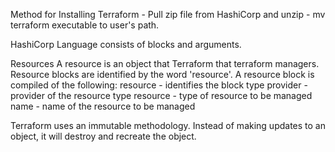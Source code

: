 Method for Installing Terraform
    - Pull zip file from HashiCorp and unzip
    - mv terraform executable to user's path.


HashiCorp Language consists of blocks and arguments.

Resources
    A resource is an object that Terraform that terraform managers.
    Resource blocks are identified by the word 'resource'.
    A resource block is compiled of the following:
        resource - identifies the block type
        provider - provider of the resource type
        resource - type of resource to be managed
        name - name of the resource to be managed

Terraform uses an immutable methodology.  Instead of making updates to an object, it will destroy and recreate the object.

